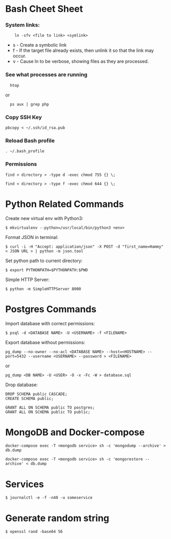 # Bash Cheet Sheet

### System links:

```
	ln -sfv <file to link> <symlink>
```

* s - Create a symbolic link
* f - If the target file already exists, then unlink it so that the link may occur.
* v - Cause ln to be verbose, showing files as they are processed.

### See what processes are running

```
  htop
```

or

```
  ps aux | grep php
```

### Copy SSH Key
```pbcopy < ~/.ssh/id_rsa.pub```

### Reload Bash profile
```. ~/.bash_profile```

### Permissions

```
find < directory > -type d -exec chmod 755 {} \;
```
```
find < directory > -type f -exec chmod 644 {} \;
```


# Python Related Commands

Create new virtual env with Python3:

```
$ mkvirtualenv --python=/usr/local/bin/python3 <env>
```

Format JSON in terminal:

```
$ curl -i -H "Accept: application/json" -X POST -d "first_name=Hammy" < JSON URL > | python -m json.tool
```

Set python path to current directory:

```
$ export PYTHONPATH=$PYTHONPATH:$PWD
```

Simple HTTP Server:

```
$ python -m SimpleHTTPServer 8000
```

# Postgres Commands

Import database with correct permissions:

```
$ psql -d <DATABASE NAME> -U <USERNAME> -f <FILENAME>
```

Export database without permissions:

```
pg_dump --no-owner --no-acl <DATABASE NAME> --host=<HOSTNAME> --port=5432 --username <USERNAME> --password > <FILENAME>
```

or

```
pg_dump <DB NAME> -U <USER> -O -x -Fc -W > database.sql
```

Drop database:

```
DROP SCHEMA public CASCADE;
CREATE SCHEMA public;
     
GRANT ALL ON SCHEMA public TO postgres;
GRANT ALL ON SCHEMA public TO public;
```

# MongoDB and Docker-compose

```
docker-compose exec -T <mongodb service> sh -c 'mongodump --archive' > db.dump
```

```
docker-compose exec -T <mongodb service> sh -c 'mongorestore --archive' < db.dump
```



# Services

```
$ journalctl -e -f -n40 -u someservice
```

# Generate random string

```
$ openssl rand -base64 56
```
